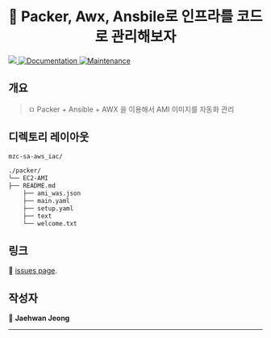 <h1 align="center"> 👋 Packer, Awx, Ansbile로 인프라를 코드로 관리해보자 </h1>
<p>
  <a href="https://sed-gitlab.hanpda.com/jhjeong/test/blob/master/README.md">
    <img src="https://img.shields.io/badge/version-1.0.0-blue.svg?cacheSeconds=2592000" />
  </a>
  <a href="https://sed-gitlab.hanpda.com/jhjeong/test/blob/master/README.md">
    <img alt="Documentation" src="https://img.shields.io/badge/documentation-yes-brightgreen.svg" target="_blank" />
  </a>
  <a href="https://github.com/kefranabg/readme-md-generator/graphs/commit-activity">
    <img alt="Maintenance" src="https://img.shields.io/badge/Maintained%3F-yes-green.svg" target="_blank" />
  </a>
</p>


## 개요
> ㅁ Packer + Ansible + AWX 을 이용해서 AMI 이미지를 자동화 관리

## 디렉토리 레이아웃
```sh
mzc-sa-aws_iac/

./packer/
└── EC2-AMI
├── README.md
    ├── ami_was.json
    ├── main.yaml
    ├── setup.yaml
    ├── text
    └── welcome.txt
```

## 링크
🤝 [issues page]().

## 작성자
👤 **Jaehwan Jeong**

***
